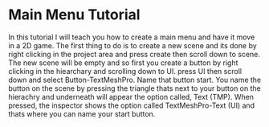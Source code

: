 # Main Menu Tutorial

In this tutorial I will teach you how to create a main menu and have it move in a 2D game. The first thing to do is to create a new scene and its done by right clicking in the project area and press create then scroll down to scene. The new scene will be empty and so first you create a button by right clicking in the hiearchary and scrolling down to UI. press UI then scroll down and select Button-TextMeshPro. Name that button start. You name the button on the scene by pressing the triangle thats next to your button on the hierachry and underneath will appear the option called, Text (TMP). When pressed, the inspector shows the option called TextMeshPro-Text (UI) and thats where you can name your start button.

